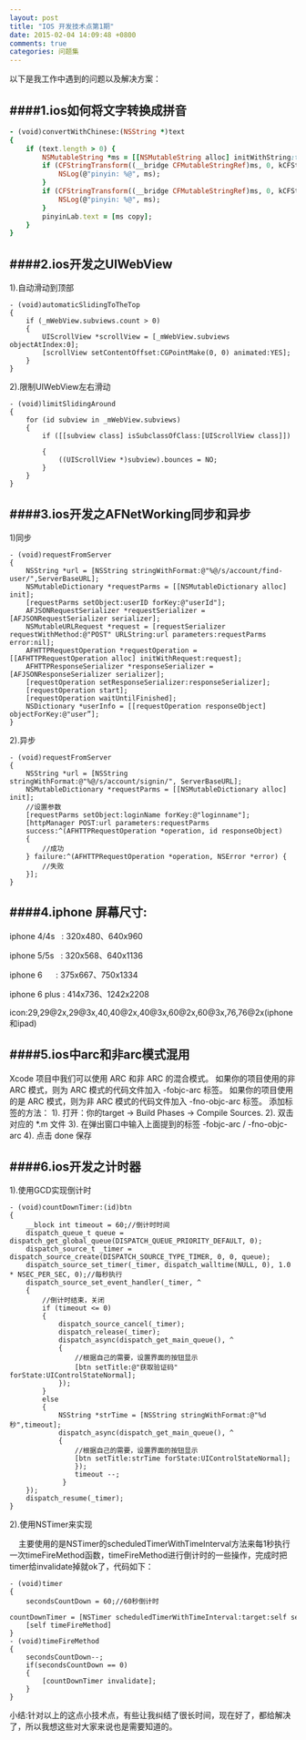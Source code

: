 ```yaml
---
layout: post
title: "IOS 开发技术点第1期"
date: 2015-02-04 14:09:48 +0800
comments: true
categories: 问题集
---
```


以下是我工作中遇到的问题以及解决方案：

<!--more-->

####1.ios如何将文字转换成拼音
---

```ruby
- (void)convertWithChinese:(NSString *)text
{
    if (text.length > 0) {
        NSMutableString *ms = [[NSMutableString alloc] initWithString:text];
        if (CFStringTransform((__bridge CFMutableStringRef)ms, 0, kCFStringTransformMandarinLatin, NO)) {
            NSLog(@"pinyin: %@", ms);
        }
        if (CFStringTransform((__bridge CFMutableStringRef)ms, 0, kCFStringTransformStripDiacritics, NO)) {
            NSLog(@"pinyin: %@", ms);
        }
        pinyinLab.text = [ms copy];
    }
}
```

####2.ios开发之UIWebView
---

1).自动滑动到顶部

```
- (void)automaticSlidingToTheTop
{
	if (_mWebView.subviews.count > 0) 
	{
		UIScrollView *scrollView = [_mWebView.subviews objectAtIndex:0];
	    [scrollView setContentOffset:CGPointMake(0, 0) animated:YES];
	}
}
```
2).限制UIWebView左右滑动

```
- (void)limitSlidingAround
{
	for (id subview in _mWebView.subviews)
	{
	    if ([[subview class] isSubclassOfClass:[UIScrollView class]])      
	    {
	        ((UIScrollView *)subview).bounces = NO;
	    }
	}
}
```
####3.ios开发之AFNetWorking同步和异步
---

1)同步

```
- (void)requestFromServer
{
	NSString *url = [NSString stringWithFormat:@"%@/s/account/find-user/",ServerBaseURL];
	NSMutableDictionary *requestParms = [[NSMutableDictionary alloc] init];
	[requestParms setObject:userID forKey:@"userId"];
	AFJSONRequestSerializer *requestSerializer = [AFJSONRequestSerializer serializer];
	NSMutableURLRequest *request = [requestSerializer requestWithMethod:@"POST" URLString:url parameters:requestParms error:nil];
	AFHTTPRequestOperation *requestOperation = [[AFHTTPRequestOperation alloc] initWithRequest:request];
	AFHTTPResponseSerializer *responseSerializer = [AFJSONResponseSerializer serializer];
	[requestOperation setResponseSerializer:responseSerializer];
	[requestOperation start];
	[requestOperation waitUntilFinished];
	NSDictionary *userInfo = [[requestOperation responseObject] objectForKey:@"user”];
}
```

2).异步

```
- (void)requestFromServer
{
	NSString *url = [NSString stringWithFormat:@"%@/s/account/signin/", ServerBaseURL];
	NSMutableDictionary *requestParms = [[NSMutableDictionary alloc] init];
	//设置参数
	[requestParms setObject:loginName forKey:@"loginname"];
	[httpManager POST:url parameters:requestParms
    success:^(AFHTTPRequestOperation *operation, id responseObject) 
    {
		//成功
	} failure:^(AFHTTPRequestOperation *operation, NSError *error) {
		//失败
	}];
}
```
####4.iphone 屏幕尺寸:
---

iphone 4/4s   : 320x480、640x960

iphone 5/5s   : 320x568、640x1136

iphone 6      : 375x667、750x1334

iphone 6 plus : 414x736、1242x2208

icon:29,29@2x,29@3x,40,40@2x,40@3x,60@2x,60@3x,76,76@2x(iphone和ipad)

####5.ios中arc和非arc模式混用
---

Xcode 项目中我们可以使用 ARC 和非 ARC 的混合模式。
如果你的项目使用的非 ARC 模式，则为 ARC 模式的代码文件加入 -fobjc-arc 标签。
如果你的项目使用的是 ARC 模式，则为非 ARC 模式的代码文件加入 -fno-objc-arc 标签。
添加标签的方法：
	1).	打开：你的target -> Build Phases -> Compile Sources.
	2).	双击对应的 *.m 文件
	3).	在弹出窗口中输入上面提到的标签 -fobjc-arc / -fno-objc-arc
	4).	点击 done 保存

####6.ios开发之计时器
---

1).使用GCD实现倒计时

```
- (void)countDownTimer:(id)btn
{
    __block int timeout = 60;//倒计时时间
    dispatch_queue_t queue = dispatch_get_global_queue(DISPATCH_QUEUE_PRIORITY_DEFAULT, 0);
    dispatch_source_t _timer = dispatch_source_create(DISPATCH_SOURCE_TYPE_TIMER, 0, 0, queue);
    dispatch_source_set_timer(_timer, dispatch_walltime(NULL, 0), 1.0 * NSEC_PER_SEC, 0);//每秒执行
    dispatch_source_set_event_handler(_timer, ^
    {
        //倒计时结束，关闭
        if (timeout <= 0)
        {
            dispatch_source_cancel(_timer);
            dispatch_release(_timer);
            dispatch_async(dispatch_get_main_queue(), ^
            {
                //根据自己的需要，设置界面的按钮显示
                [btn setTitle:@"获取验证码" forState:UIControlStateNormal];
            });
        }
        else
        {
            NSString *strTime = [NSString stringWithFormat:@"%d秒",timeout];            
            dispatch_async(dispatch_get_main_queue(), ^
            {
                //根据自己的需要，设置界面的按钮显示                
                [btn setTitle:strTime forState:UIControlStateNormal];            
                });            
                timeout --;
             }
    });    
    dispatch_resume(_timer);
}
```
2).使用NSTimer来实现

    主要使用的是NSTimer的scheduledTimerWithTimeInterval方法来每1秒执行一次timeFireMethod函数，timeFireMethod进行倒计时的一些操作，完成时把timer给invalidate掉就ok了，代码如下：

```
- (void)timer
{
	secondsCountDown = 60;//60秒倒计时
	countDownTimer = [NSTimer scheduledTimerWithTimeInterval:target:self selector:@selector(timeFireMethod) userInfo:nil repeats:YES];  
	[self timeFireMethod]
} 
- (void)timeFireMethod
{  
    secondsCountDown--;  
    if(secondsCountDown == 0)
    {  
    	[countDownTimer invalidate];  
    }  
}
```

小结:针对以上的这点小技术点，有些让我纠结了很长时间，现在好了，都给解决了，所以我想这些对大家来说也是需要知道的。